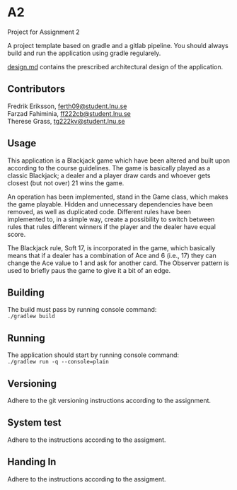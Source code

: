 # A2

Project for Assignment 2

A project template based on gradle and a gitlab pipeline. You should always build and run the application using gradle regularely.

[design.md](design.md) contains the prescribed architectural design of the application.

## Contributors

Fredrik Eriksson, ferth09@student.lnu.se <br> 
Farzad Fahiminia, ff222cb@student.lnu.se <br> 
Therese Grass, tg222kv@student.lnu.se

## Usage

This application is a Blackjack game which have been altered and built upon according to the course guidelines. The game is basically played as a classic Blackjack; a dealer and a player draw cards and whoever gets closest (but not over) 21 wins the game. 

An operation has been implemented, stand in the Game class, which makes the game playable. Hidden and unnecessary dependencies have been removed, as well as duplicated code. Different rules have been implemented to, in a simple way, create a possibility to switch between rules that rules different winners if the player and the dealer have equal score. 

The Blackjack rule, Soft 17, is incorporated in the game, which basically means that if a dealer has a combination of Ace and 6 (i.e., 17) they can change the Ace value to 1 and ask for another card. The Observer pattern is used to briefly paus the game to give it a bit of an edge.

## Building

The build must pass by running console command:  
`./gradlew build`

## Running

The application should start by running console command:  
`./gradlew run -q --console=plain`

## Versioning

Adhere to the git versioning instructions according to the assignment.

## System test

Adhere to the instructions according to the assigment.

## Handing In

Adhere to the instructions according to the assigment.